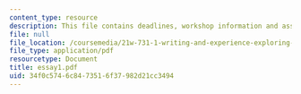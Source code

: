 ```yaml
---
content_type: resource
description: This file contains deadlines, workshop information and assignment instructions.
file: null
file_location: /coursemedia/21w-731-1-writing-and-experience-exploring-self-in-society-spring-2004/34f0c5746c8473516f37982d21cc3494_essay1.pdf
file_type: application/pdf
resourcetype: Document
title: essay1.pdf
uid: 34f0c574-6c84-7351-6f37-982d21cc3494
---
```

